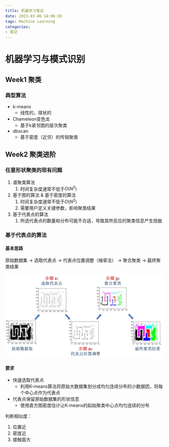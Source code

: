 ```yaml
---
title: 机器学习笔记
date: 2023-03-06 14:06:38
tags: Machine Learning
categories:
- 笔记
---
```


# 机器学习与模式识别

## Week1 聚类

### 典型算法
- k-means
  - 线性的，球状的
- Chameleon变色龙
  - 基于k紧邻图的层次聚类
- dbscan
  - 基于密度（近邻）的传销聚类

## Week2 聚类进阶

### 任意形状聚类的现有问题

1. 谱聚类算法
   1. 时间复杂度通常不低于$O(N^2)$   
2. 基于图的算法 & 基于密度的算法
   1. 时间复杂度通常不低于$O(N^2)$
   2. 需要用户定义关键参数，影响聚类结果
3. 基于代表点的算法 
   1. 所选代表点的数量和分布可能不合适，导致其所反应的聚类信息产生扭曲

### 基于代表点的算法

#### 基本思路
原始数据集 -> 选取代表点 -> 代表点位置调整（缩骨法） -> 聚合聚类 -> 最终聚类结果

![](/images/代表点算法.jpg)

#### 要求
- 快速选取代表点
  - 利用K-means算法将原始大数据集划分成均匀连续分布的小数据团，将每个中心点作为代表点
- 代表点保留原始数据集的形状信息
  - 使用直方图密度估计让K-means的起始聚类中心点均匀连续的分布


判断相似度：
1. 位置近
2. 密度近
3. 接触面大
